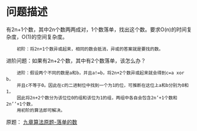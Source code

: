 问题描述
===
有2n+1个数，其中2n个数两两成对，1个数落单，找出这个数。要求O(n)的时间复杂度，O(1)的空间复杂度。

        初阶：将2n+1个数异或起来，相同的数会抵消，异或的答案就是要找的数。

进阶问题：如果有2n+2个数，其中有2个数落单，该怎么办？

        进阶：假设两个不同的数是a和b，并且a!=b，将2n+2个数异或起来就会得到c=a xor b，
        并且c不等于0。因此在c的二进制位中找到一个为1的位，可推断在这位上a和b分别为0和1，
        因此将2n+2个数分为该位位0的组和该位为1的组，两组中各自会包含2n’+1个数和2n’’+1个数，
        用初阶的算法即可解决。


原题：
[九章算法原题-落单的数](http://www.ninechapter.com/problem/1/)
